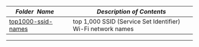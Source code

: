 |&nbsp;&nbsp;&nbsp;&nbsp;_Folder&nbsp;&nbsp;Name_&nbsp;&nbsp;&nbsp;&nbsp;| _Description of Contents_
|:----------------|--------------------------------------------------------------------------------------------------------------------------------------------------------
| [top1000-ssid-names](top1000-ssid-names) |  top 1,000 SSID (Service Set Identifier) Wi-Fi network names 

* * *


